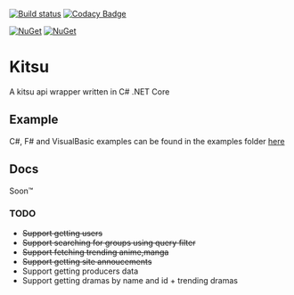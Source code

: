 [![Build status](https://ci.appveyor.com/api/projects/status/2ot3sf9evxcpdc8s?svg=true)](https://ci.appveyor.com/project/KurozeroPB/kitsu)
[![Codacy Badge](https://api.codacy.com/project/badge/Grade/5b00c0d297934281ae9ecdd6155ac2f9)](https://www.codacy.com/app/KurozeroPB/Kitsu?utm_source=github.com&amp;utm_medium=referral&amp;utm_content=KurozeroPB/Kitsu&amp;utm_campaign=Badge_Grade)

[![NuGet](https://img.shields.io/nuget/vpre/Kitsu.svg)](https://www.nuget.org/packages/Kitsu)
[![NuGet](https://img.shields.io/nuget/v/Kitsu.svg)](https://www.nuget.org/packages/Kitsu)

# Kitsu
A kitsu api wrapper written in C# .NET Core

## Example
C#, F# and VisualBasic examples can be found in the examples folder [here](./Examples)

## Docs
Soon™

### TODO
* ~~Support getting users~~
* ~~Support searching for groups using query filter~~
* ~~Support fetching trending anime,manga~~
* ~~Support getting site annoucements~~
* Support getting producers data
* Support getting dramas by name and id + trending dramas
